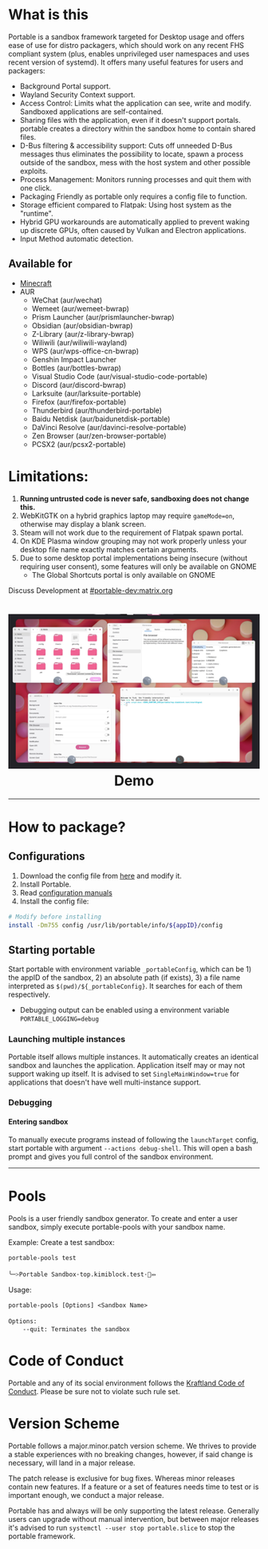 # What is this
Portable is a sandbox framework targeted for Desktop usage and offers ease of use for distro packagers, which should work on any recent FHS compliant system (plus, enables unprivileged user namespaces and uses recent version of systemd). It offers many useful features for users and packagers:

- Background Portal support.
- Wayland Security Context support.
- Access Control: Limits what the application can see, write and modify. Sandboxed applications are self-contained.
- Sharing files with the application, even if it doesn't support portals. portable creates a directory within the sandbox home to contain shared files.
- D-Bus filtering & accessibility support: Cuts off unneeded D-Bus messages thus eliminates the possibility to locate, spawn a process outside of the sandbox, mess with the host system and other possible exploits.
- Process Management: Monitors running processes and quit them with one click.
- Packaging Friendly as portable only requires a config file to function.
- Storage efficient compared to Flatpak: Using host system as the "runtime".
- Hybrid GPU workarounds are automatically applied to prevent waking up discrete GPUs, often caused by Vulkan and Electron applications.
- Input Method automatic detection.

## Available for

- [Minecraft](https://github.com/Kimiblock/moeOS.config/blob/master/usr/bin/mcLaunch)
- AUR
    - WeChat (aur/wechat)
    - Wemeet (aur/wemeet-bwrap)
    - Prism Launcher (aur/prismlauncher-bwrap)
    - Obsidian (aur/obsidian-bwrap)
    - Z-Library (aur/z-library-bwrap)
    - Wiliwili (aur/wiliwili-wayland)
    - WPS (aur/wps-office-cn-bwrap)
    - Genshin Impact Launcher
    - Bottles (aur/bottles-bwrap)
    - Visual Studio Code (aur/visual-studio-code-portable)
    - Discord (aur/discord-bwrap)
    - Larksuite (aur/larksuite-portable)
    - Firefox (aur/firefox-portable)
    - Thunderbird (aur/thunderbird-portable)
    - Baidu Netdisk (aur/baidunetdisk-portable)
    - DaVinci Resolve (aur/davinci-resolve-portable)
    - Zen Browser (aur/zen-browser-portable)
    - PCSX2 (aur/pcsx2-portable)

# Limitations:

1. **Running untrusted code is never safe, sandboxing does not change this.**
2. WebKitGTK on a hybrid graphics laptop may require `gameMode=on`, otherwise may display a blank screen.
3. Steam will not work due to the requirement of Flatpak spawn portal.
4. On KDE Plasma window grouping may not work properly unless your desktop file name exactly matches certain arguments.
5. Due to some desktop portal implementations being insecure (without requiring user consent), some features will only be available on GNOME
    - The Global Shortcuts portal is only available on GNOME

Discuss Development at [#portable-dev:matrix.org](https://matrix.to/#/#portable-dev:matrix.org)

<h1 align="center">
  <img src="https://raw.githubusercontent.com/Kraftland/portable/refs/heads/master/share/example.webp" alt="The Portable Project" width="1024" />
  <br>
  Demo
  <br>
</h1>

---

# How to package?

## Configurations

1. Download the config file from [here](https://raw.githubusercontent.com/Kraftland/portable/refs/heads/master/config) and modify it.
2. Install Portable.
3. Read [configuration manuals](https://github.com/Kraftland/portable/tree/master/doc)
4. Install the config file:

```bash
# Modify before installing
install -Dm755 config /usr/lib/portable/info/${appID}/config
```

## Starting portable

Start portable with environment variable `_portableConfig`, which can be 1) the appID of the sandbox, 2) an absolute path (if exists), 3) a file name interpreted as `$(pwd)/${_portableConfig}`. It searches for each of them respectively.

- Debugging output can be enabled using a environment variable `PORTABLE_LOGGING=debug`

### Launching multiple instances

Portable itself allows multiple instances. It automatically creates an identical sandbox and launches the application. Application itself may or may not support waking up itself. It is advised to set `SingleMainWindow=true` for applications that doesn't have well multi-instance support.

### Debugging

#### Entering sandbox

To manually execute programs instead of following the `launchTarget` config, start portable with argument `--actions debug-shell`. This will open a bash prompt and gives you full control of the sandbox environment.

---

# Pools

Pools is a user friendly sandbox generator. To create and enter a user sandbox, simply execute portable-pools with your sandbox name.

Example: Create a test sandbox:

```bash
portable-pools test

╰─>Portable Sandbox·top.kimiblock.test·🧐⤔
```

Usage:

```
portable-pools [Options] <Sandbox Name>

Options:
	--quit: Terminates the sandbox
```

# Code of Conduct

Portable and any of its social environment follows the [Kraftland Code of Conduct](https://blog.kimiblock.top/notice/#Code-of-Conduct). Please be sure not to violate such rule set.

# Version Scheme
Portable follows a major.minor.patch version scheme. We thrives to provide a stable experiences with no breaking changes, however, if said change is necessary, will land in a major release.

The patch release is exclusive for bug fixes. Whereas minor releases contain new features. If a feature or a set of features needs time to test or is important enough, we conduct a major release.

Portable has and always will be only supporting the latest release. Generally users can upgrade without manual intervention, but between major releases it's advised to run `systemctl --user stop portable.slice` to stop the portable framework.